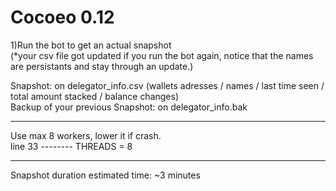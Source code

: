# Cocoeo 0.12
1)Run the bot to get an actual snapshot</br>
(*your csv file got updated if you run the bot again, notice that the names are persistants and stay through an update.)</br>


Snapshot: on delegator_info.csv (wallets adresses / names / last time seen / total amount stacked / balance changes)</br>
Backup of your previous Snapshot: on delegator_info.bak</br>

--------------------------------------------------------------------------------------------------------

Use max 8 workers, lower it if crash.</br>
line 33  --------   THREADS = 8

--------------------------------------------------------------------------------------------------------

Snapshot duration estimated time: ~3 minutes
